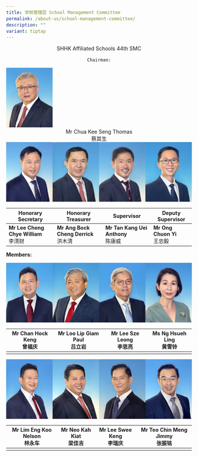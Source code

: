 ```yaml
---
title: 学校管理层 School Management Committee
permalink: /about-us/school-management-committee/
description: ""
variant: tiptap
---
```

<center>
	
SHHK Affiliated Schools 44th SMC
	
	Chairman:
	
</center>

<img src="/images/01%20Chua%20Kee%20Seng%20Thomas.jpeg" style="width:25%">
		 
<center>
Mr Chua Kee Seng Thomas 
<br>蔡其生
</center>



<img src="/images/02%20Lee%20Cheng%20Chye%20William.jpeg" style="width:25%;float:left">
<img src="/images/03%20Ang%20Bock%20Cheng%20Derrick.jpeg" style="width:25%;float:left">
<img src="/images/04%20Tan%20Kang%20Uei%20Anthony.jpeg" style="width:25%;float:left">
<img src="/images/05%20Ong%20Chuon%20Yi.jpeg" style="width:25%">


| Honorary Secretary | Honorary Treasurer | Supervisor | Deputy Supervisor|
| -------- | -------- | -------- |-------- |
| **Mr Lee Cheng Chye William**<br>李清财    | **Mr Ang Bock Cheng Derrick**<br>洪木清    | **Mr Tan Kang Uei Anthony**<br>陈康威     | **Mr Ong Chuon Yi** <br>王忠毅

**Members:**

<img src="/images/06%20Chan%20Hock%20Keng.jpeg" style="width:25%;float:left">
<img src="/images/07%20Loo%20Lip%20Giam%20Paul.jpeg" style="width:25%;float:left">
<img src="/images/08%20Lee%20Sze%20Leong.jpeg" style="width:25%;float:left">
<img src="/images/09%20Ng%20Hsueh%20Ling.jpeg" style="width:25%">


| **Mr Chan Hock Keng**<br>曾福庆 | **Mr Loo Lip Giam Paul**<br>吕立岩 | **Mr Lee Sze Leong**<br>李思亮 | **Ms Ng Hsueh Ling**<br>黄雪铃|
| -------- | -------- | -------- |-------- |
||||

<img src="/images/10%20Lim%20Eng%20Koo%20Nelson.jpeg" style="width:25%;float:left">
<img src="/images/11%20Neo%20Kah%20Kiat.jpeg" style="width:25%;float:left">
<img src="/images/12%20Lee%20Swee%20Keng.jpeg" style="width:25%;float:left">
<img src="/images/13%20Teo%20Chin%20Meng%20Jimmy.jpeg" style="width:25%">
		 


| **Mr Lim Eng Koo Nelson**<br>林永车 |**Mr Neo Kah Kiat**<br>梁佳吉 | **Mr Lee Swee Keng**<br>李瑞庆| **Mr Teo Chin Meng Jimmy**<br>张振铭
| -------- | -------- | -------- |-------- |
||||